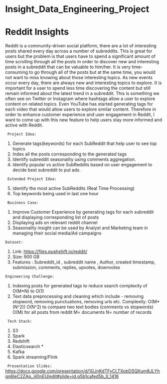 # Insight_Data_Engineering_Project

# Reddit Insights

Reddit is a community-driven social platform, there are a lot of interesting posts shared every day across a number of 
subreddits. This is great for users but the problem is that users have to spend a significant amount of time scrolling 
through all the posts in order to discover new and interesting posts in a subreddit that can be valuable to him/her. 
It is very time-consuming to go through all of the posts but at the same time, you would not want to miss knowing about 
those interesting topics. As new events occur every day, there are always new and interesting topics to explore. It is 
important for a user to spend less time discovering the content but still remain informed about the latest trend in a 
subreddit. This is something we often see on Twitter or Instagram where hashtags allow a user to explore content on 
related topics. Even YouTube has started generating tags for each video that would allow users to explore similar 
content. Therefore in order to enhance customer experience and user engagement in Reddit, I want to come up with this 
new feature to help users stay more informed and active with Reddit.


`` Project Idea:`` 

1. Generate tags(keywords) for each SubReddit that help user to see top topics
2. Index all the posts corresponding to the generated tags   
3. Identify subreddit seasonality using comments aggregation.
4. Identify popular vs active SubReddits based on user engagement to decide best subreddit to put ads. 


`` Extended Project Idea:``

5. Identify the most active SubReddits (Real Time Processing)
6. Top keywords being used in last one hour



`` Business Case:`` 

1. Improve Customer Experience by generating tags for each subreddit and displaying corresponding list of posts
2. Displaying ads on relevant reddit channel
3. Seasonality insight can be used by Analyst and Marketing team in managing their social media/Ad campaigns


``Dataset:`` 

1. Link: https://files.pushshift.io/reddit/
2. Size: 900 GB
3. Features :  Subreddit_id , subreddit name , Author,  created timestamp,    submission, comments, replies, upvotes, downvotes


``Engineering Challenge:`` 

1. Indexing posts for generated tags to reduce search complexity of  O(M*N) to O(1) 
2. Text data preprocessing and cleaning which include - removing stopword, removing punctuations, removing urls etc. 
    Complexity:  O(M*(N^2))
    O(N^2) to compare two text bodies (comments vs stopwords)
    O(M) for all posts from reddit
    M= documents
    N= number of records 


`` Tech Stack:`` 

1. S3
2. Spark
3. Redshift
4. Elasticsearch *
5. Kafka
6. Spark streaming/Flink


`` Presentation Slides:`` 
https://docs.google.com/presentation/d/1GJnKdTFyCLTXobDSQXum8JLYhgn6IeC2ZAp_jjl0nEU/edit#slide=id.g5b1cafed5b_0_1416



